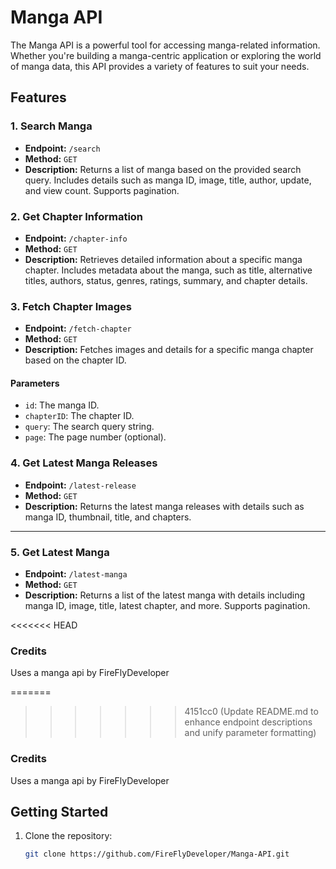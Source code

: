# Manga API

The Manga API is a powerful tool for accessing manga-related information. Whether you're building a manga-centric application or exploring the world of manga data, this API provides a variety of features to suit your needs.

## Features

### 1. Search Manga

- **Endpoint:** `/search`
- **Method:** `GET`
- **Description:** Returns a list of manga based on the provided search query. Includes details such as manga ID, image, title, author, update, and view count. Supports pagination.

### 2. Get Chapter Information

- **Endpoint:** `/chapter-info`
- **Method:** `GET`
- **Description:** Retrieves detailed information about a specific manga chapter. Includes metadata about the manga, such as title, alternative titles, authors, status, genres, ratings, summary, and chapter details.

### 3. Fetch Chapter Images

- **Endpoint:** `/fetch-chapter`
- **Method:** `GET`
- **Description:** Fetches images and details for a specific manga chapter based on the chapter ID.

#### Parameters

- `id`: The manga ID.
- `chapterID`: The chapter ID.
- `query`: The search query string.
- `page`: The page number (optional).

### 4. Get Latest Manga Releases

- **Endpoint:** `/latest-release`
- **Method:** `GET`
- **Description:** Returns the latest manga releases with details such as manga ID, thumbnail, title, and chapters.

---

### 5. Get Latest Manga

- **Endpoint:** `/latest-manga`
- **Method:** `GET`
- **Description:** Returns a list of the latest manga with details including manga ID, image, title, latest chapter, and more. Supports pagination.

<<<<<<< HEAD
### Credits

Uses a manga api by FireFlyDeveloper

=======
>>>>>>> 4151cc0 (Update README.md to enhance endpoint descriptions and unify parameter formatting)
### Credits

Uses a manga api by FireFlyDeveloper

## Getting Started

1. Clone the repository:

   ```bash
   git clone https://github.com/FireFlyDeveloper/Manga-API.git
